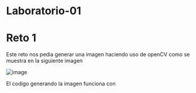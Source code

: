 # Laboratorio-01

# Reto 1
Este reto nos pedia generar una imagen haciendo uso de openCV como se muestra en la siguiente imagen 

![image](https://github.com/user-attachments/assets/f43e03eb-285f-45b3-942c-8ddbeacd6135)

El codigo generando la imagen funciona con 

